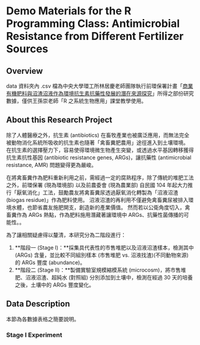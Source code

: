 # Demo Materials for the R Programming Class: Antimicrobial Resistance from Different Fertilizer Sources

## Overview
data 資料夾內 .csv 檔為中央大學環工所林居慶老師團隊執行前環保署計畫「[商業有機肥料與沼渣沼液作為環境抗生素抗藥性發展的潛在來源探究](https://www.grb.gov.tw/search/planDetail?id=13380871)」所得之部份研究數據，僅供王孫崇老師「R 之系統生物應用」課堂教學使用。

## About this Research Project
除了人體醫療之外，抗生素 (antibiotics) 在畜牧產業也被廣泛應用，而無法完全被動物消化系統所吸收的抗生素也隨著「禽畜糞肥農用」途徑進入到土壤環境。
在抗生素的選擇壓力下，容易使得環境微生物產生突變，或透過水平基因轉移獲得抗生素抗性基因 (antibiotic resistance genes, ARGs)，讓抗藥性 (antimicrobial resistance, AMR) 問題變得更為嚴峻。

在將禽畜糞作為肥料重新利用之前，需經過一定的腐熟程序，除了傳統的堆肥工法之外，前環保署 (現為環境部) 以及前農委會 (現為農業部) 自民國 104 年起大力推行「厭氧消化」工法，鼓勵農友將禽畜糞尿透過厭氧消化轉製為「沼液沼渣 (biogas residue)」作為肥料使用。
沼液沼渣的再利用不僅避免禽畜糞尿被排入環境水體，也節省農友施肥開支，創造新的產業價值。
然而若以公衛角度切入，禽畜糞作為 ARGs 熱點，作為肥料施用潛藏著讓環境中 ARGs、抗藥性菌傳播的可能性。。

為了讓相關疑慮得以釐清，本研究分為二階段進行：

1. **階段一 (Stage I)：**採集具代表性的市售堆肥以及沼液沼渣樣本，檢測其中 (ARGs) 含量，並比較不同組別樣本 (市售堆肥 vs. 沼液找渣)(不同動物來源) 的 ARGs 豐度 (abundance)。
2. **階段二 (Stage II)：**製備實驗室規模縮模系統 (microcosm)，將市售堆肥、沼液沼渣、超純水 (對照組) 分別添加到土壤中，檢測在經過 30 天的培養之後，土壤中的 ARGs 豐度變化。

## Data Description
本節為各數據表格之簡要說明。

### Stage I Experiment



